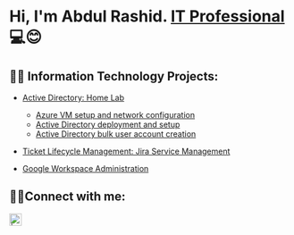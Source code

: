 <h1>Hi, I'm Abdul Rashid. <a href="https://www.linkedin.com/in/kirk-gacias/">IT Professional</a>💻😊</h1>




<h2>👨‍💻 Information Technology Projects:</h2>

- [Active Directory: Home Lab](https://github.com/a-rashid-saaka/Active-Directory)

  - [Azure VM setup and network configuration](https://github.com/a-rashid-saaka/Azure_VM_setup_and_Network_Configuration)
  - [Active Directory deployment and setup](https://github.com/a-rashid-saaka/Active_directory_deployment_and_setup)
  - [Active Directory bulk user account creation](https://github.com/a-rashid-saaka/Active_Directory_user_generation)


- [Ticket Lifecycle Management: Jira Service Management](https://github.com/a-rashid-saaka/Ticketing-system-Jira-Service-Management)
- [Google Workspace Administration](https://github.com/a-rashid-saaka/google-workspace)

<h2>🤝🔗Connect with me:</h2>

[<img align="left" alt=" | LinkedIn" width="22px" src="https://cdn.jsdelivr.net/npm/simple-icons@v3/icons/linkedin.svg" />][linkedin]

[linkedin]: https://www.linkedin.com/in/abdul-rashid-saaka/
